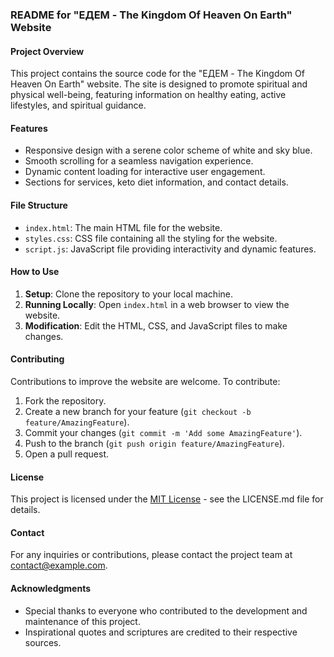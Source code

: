 ### README for "ЕДЕМ - The Kingdom Of Heaven On Earth" Website

#### Project Overview
This project contains the source code for the "ЕДЕМ - The Kingdom Of Heaven On Earth" website. The site is designed to promote spiritual and physical well-being, featuring information on healthy eating, active lifestyles, and spiritual guidance.

#### Features
- Responsive design with a serene color scheme of white and sky blue.
- Smooth scrolling for a seamless navigation experience.
- Dynamic content loading for interactive user engagement.
- Sections for services, keto diet information, and contact details.

#### File Structure
- `index.html`: The main HTML file for the website.
- `styles.css`: CSS file containing all the styling for the website.
- `script.js`: JavaScript file providing interactivity and dynamic features.

#### How to Use
1. **Setup**: Clone the repository to your local machine.
2. **Running Locally**: Open `index.html` in a web browser to view the website.
3. **Modification**: Edit the HTML, CSS, and JavaScript files to make changes.

#### Contributing
Contributions to improve the website are welcome. To contribute:
1. Fork the repository.
2. Create a new branch for your feature (`git checkout -b feature/AmazingFeature`).
3. Commit your changes (`git commit -m 'Add some AmazingFeature'`).
4. Push to the branch (`git push origin feature/AmazingFeature`).
5. Open a pull request.

#### License
This project is licensed under the [MIT License](https://opensource.org/licenses/MIT) - see the LICENSE.md file for details.

#### Contact
For any inquiries or contributions, please contact the project team at [contact@example.com](mailto:contact@example.com).

#### Acknowledgments
- Special thanks to everyone who contributed to the development and maintenance of this project.
- Inspirational quotes and scriptures are credited to their respective sources.
